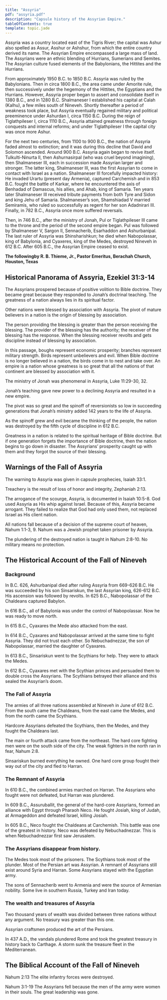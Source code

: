 ```yaml
---
title: "Assyria"
pdf: "assyria.pdf"
description: "Capsule history of the Assyrian Empire."
tableOfContents: true
template: topic.jade
---
```


Assyria was a country located east of the Tigris River; the capital was
Ashur also spelled as Assur, Asshur or Ashshur, from which the entire
country derived its name. The Assyrian Empire encompassed a large mass
of land. The Assyrians were an ethnic blending of Hurrians, Sumerians
and Semites. The Assyrian culture fused elements of the Babylonians, the
Hittites and the Hurrians.

From approximately 1950 B.C. to 1850 B.C. Assyria was ruled by the
Babylonians. Then in circa 1800 B.C., the area came under Amorite rule,
then successively under the hegemony of the Hittites, the Egyptians and
the Hurrians. However, Assyria proper began to assert and consolidate
itself in 1380 B.C., and in 1280 B.C. Shalmaneser I established his
capital at Calah (Kalhu), a few miles south of Nineveh. Shortly
thereafter a period of weakness took place, but Assyria eventually
regained military and political preeminence under Ashurdan I, circa 1150
B.C. During the reign of Tiglathpileser I, circa 1110 B.C., Assyria
attained greatness through foreign conquests and internal reforms; and
under Tiglathpileser I the capital city was once more Ashur.

For the next two centuries, from 1100 to 900 B.C., the nation of Assyria
faded almost to extinction; and it was during this decline that David
and Solomon ascended. Around 900 B.C. Assyria again began to revive
itself. Tulkulti-Ninurta II, then Ashurnasirpal (who was cruel beyond
imagining), then Shalmaneser III, each in succession made Assyrian
larger and stronger. The latter king, Shalmaneser III, was the first
Assyrian to come in contact with Israel as a nation. Shalmaneser III
forcefully impacted history: He invaded Urartu (present day Armenia),
captured Carchemish and in 853 B.C. fought the battle of Karkar, where
he encountered the axis of Benhadad of Damascus, his allies, and Ahab,
king of Samaria. Ten years later Shalmaneser III received tribute
payments from both Tyre and Sidon and king Jehu of Samaria.
Shalmaneser’s son, Shamshiadad V married Semiramis, who ruled so
successfully as regent for her son Adadnirari III. Finally, in 782 B.C.,
Assyria once more suffered reversals.

Then, in 746 B.C., after the ministry of Jonah, Pul or Tiglathpileser
III came to the throne and the period of the second empire began. Pul
was followed by Shalmaneser V, Sargon II, Sennacherib, Esarhaddon and
Ashurbanipal. The last ruler of Assyria was Shinsharishkun; he died when
Nabopolassar, king of Babylonia, and Cyaxeres, king of the Medes,
destroyed Nineveh in 612 B.C. After 605 B.C., the Assyrian Empire ceased
to exist.

**The followingby R. B. Thieme, Jr., Pastor Emeritus, Berachah Church,
Houston, Texas**

## Historical Panorama of Assyria, Ezekiel 31:3-14 ##

The Assyrians prospered because of positive volition to Bible doctrine.
They became great because they responded to Jonah’s doctrinal teaching.
The greatness of a nation always lies in its spiritual factor.

Other nations were blessed by association with Assyria. The pivot of
mature believers in a nation is the origin of blessing by association.

The person providing the blessing is greater than the person receiving
the blessing. The provider of the blessing has the authority; the
receiver of the blessing has the response. When the blessing receiver
revolts and gets discipline instead of blessing by association.

In this passage, boughs represent economic prosperity; branches
represent military strength. Birds represent unbelievers and evil. When
Bible doctrine is no longer believed in a nation, the birds come in to
nest and take over. An empire is a nation whose greatness is so great
that all the nations of that continent are blessed by association with
it.

The ministry of Jonah was phenomenal in Assyria, Luke 11:29-30, 32.

Jonah’s teaching gave new power to a declining Assyria and resulted in a
new empire.

The pivot was so great and the spinoff of reversionists so low in
succeeding generations that Jonah’s ministry added 142 years to the life
of Assyria.

As the spinoff grew and evil became the thinking of the people, the
nation was destroyed by the fifth cycle of discipline in 612 B.C.

Greatness in a nation is related to the spiritual heritage of Bible
doctrine. But if one generation forgets the importance of Bible
doctrine, then the nation begins to go down in disaster. The Assyrians’
prosperity caught up with them and they forgot the source of their
blessing.

## Warnings of the Fall of Assyria ##

The warning to Assyria was given in capsule prophecies, Isaiah 33:1.

Treachery is the result of loss of honor and integrity, Zephaniah 2:13.

The arrogance of the scourge, Assyria, is documented in Isaiah 10:5-8.
God used Assyria as His whip against Israel. Because of this, Assyria
became arrogant. They failed to realize that God had only used them, not
replaced Israel as His client nation.

All nations fall because of a decision of the supreme court of heaven,
Nahum 1:1-3, 9. Nahum was a Jewish prophet taken prisoner by Assyria.

The plundering of the destroyed nation is taught in Nahum 2:8-10. No
military means no protection.

## The Historical Account of the Fall of Nineveh ##

### Background

In B.C. 626, Ashurbanipal died after ruling Assyria from 669-626 B.C. He
was succeeded by his son Sinsariskun, the last Assyrian king, 626-612
B.C. His ascension was followed by revolts. In 625 B.C., Nabopolassar of
the Chaldeans captured Babylon.

In 616 B.C., all of Babylonia was under the control of Nabopolassar. Now
he was ready to move north.

In 615 B.C., Cyaxares the Mede also attacked from the east.

In 614 B.C., Cyaxares and Nabopolassar arrived at the same time to fight
Assyria. They did not trust each other. So Nebuchadnezzar, the son of
Nabopolassar, married the daughter of Cyaxares.

In 613 B.C., Sinsariskun went to the Scythians for help. They were to
attack the Medes.

In 612 B.C., Cyaxares met with the Scythian princes and persuaded them
to double cross the Assyrians. The Scythians betrayed their alliance and
this sealed the Assyrian’s doom.

### The Fall of Assyria

The armies of all three nations assembled at Nineveh in June of 612 B.C.
From the south came the Chaldeans, from the east came the Medes, and
from the north came the Scythians.

Hardcore Assyrians defeated the Scythians, then the Medes, and they
fought the Chaldeans last.

The main or fourth attack came from the northeast. The hard core
fighting men were on the south side of the city. The weak fighters in
the north ran in fear, Nahum 2:8.

Sinsariskun burned everything he owned. One hard core group fought their
way out of the city and fled to Harran.

### The Remnant of Assyria

In 610 B.C., the combined armies marched on Harran. The Assyrians who
fought were not defeated, but Harran was plundered.

In 609 B.C., Assuruballit, the general of the hard-core Assyrians,
formed an alliance with Egypt through Pharaoh Neco. He fought Josiah,
king of Judah, at Armageddon and defeated Israel, killing Josiah.

In 605 B.C., Neco fought the Chaldeans at Carchemish. This battle was
one of the greatest in history. Neco was defeated by Nebuchadnezzar.
This is when Nebuchadnezzar first saw Jerusalem.

### The Assyrians disappear from history.

The Medes took most of the prisoners. The Scythians took most of the
plunder. Most of the Persian art was Assyrian. A remnant of Assyrians
still exist around Syria and Harran. Some Assyrians stayed with the
Egyptian army.

The sons of Sennacherib went to Armenia and were the source of Armenian
nobility. Some live in southern Russia, Turkey and Iran today.

### The wealth and treasures of Assyria

Two thousand years of wealth was divided between three nations without
any argument. No treasury was greater than this one.

Assyrian craftsmen produced the art of the Persians.

In 437 A.D., the vandals plundered Rome and took the greatest treasury
in history back to Carthage. A storm sunk the treasure fleet in the
Mediterranean.

## The Biblical Account of the Fall of Nineveh ##

Nahum 2:13 The elite infantry forces were destroyed.

Nahum 3:1-19 The Assyrians fell because the men of the army were women
in their souls. The great leadership was gone.

